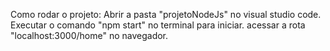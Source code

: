Como rodar o projeto:
Abrir a pasta "projetoNodeJs" no visual studio code.
Executar o comando "npm start" no terminal para iniciar.
acessar a rota "localhost:3000/home" no navegador.
